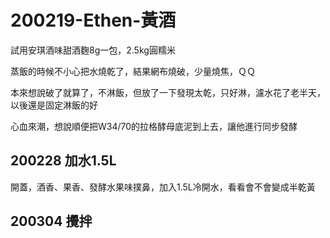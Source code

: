 # 200219-Ethen-黃酒

試用安琪酒味甜酒麴8g一包，2.5kg圓糯米

蒸飯的時候不小心把水燒乾了，結果網布燒破，少量燒焦，ＱＱ

本來想說破了就算了，不淋飯，但放了一下發現太乾，只好淋，濾水花了老半天，以後還是固定淋飯的好

心血來潮，想說順便把W34/70的拉格酵母底泥到上去，讓他進行同步發酵

## 200228 加水1.5L

開蓋，酒香、果香、發酵水果味撲鼻，加入1.5L冷開水，看看會不會變成半乾黃

## 200304 攪拌